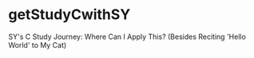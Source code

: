 # getStudyCwithSY
SY's C Study Journey: Where Can I Apply This? (Besides Reciting 'Hello World' to My Cat)
